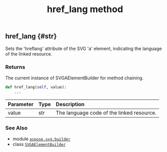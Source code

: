 ﻿---
title: href_lang method
second_title: Aspose.SVG for Python via .NET API References
description: 
type: docs
weight: 70
url: /python-net/aspose.svg.builder/svgaelementbuilder/href_lang/
is_root: false
---

## href_lang {#str}

Sets the 'hreflang' attribute of the SVG 'a' element, indicating the language of the linked resource.


### Returns 


The current instance of SVGAElementBuilder for method chaining.


```python
def href_lang(self, value):
    ...
```


| Parameter | Type | Description |
| :- | :- | :- |
| value | str | The language code of the linked resource. |



### See Also
* module [`aspose.svg.builder`](../../)
* class [`SVGAElementBuilder`](/svg/python-net/aspose.svg.builder/svgaelementbuilder)

